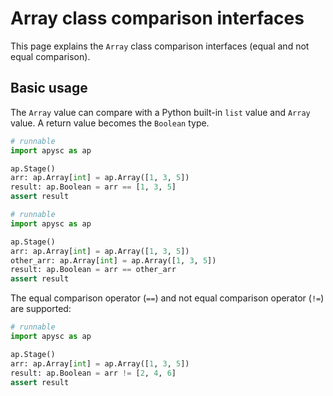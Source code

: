 # Array class comparison interfaces

This page explains the `Array` class comparison interfaces (equal and not equal comparison).

## Basic usage

The `Array` value can compare with a Python built-in `list` value and `Array` value. A return value becomes the `Boolean` type.

```py
# runnable
import apysc as ap

ap.Stage()
arr: ap.Array[int] = ap.Array([1, 3, 5])
result: ap.Boolean = arr == [1, 3, 5]
assert result
```

```py
# runnable
import apysc as ap

ap.Stage()
arr: ap.Array[int] = ap.Array([1, 3, 5])
other_arr: ap.Array[int] = ap.Array([1, 3, 5])
result: ap.Boolean = arr == other_arr
assert result
```

The equal comparison operator (`==`) and not equal comparison operator (`!=`) are supported:

```py
# runnable
import apysc as ap

ap.Stage()
arr: ap.Array[int] = ap.Array([1, 3, 5])
result: ap.Boolean = arr != [2, 4, 6]
assert result
```